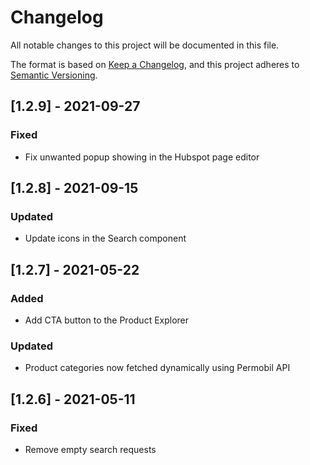 # Changelog

All notable changes to this project will be documented in this file.

The format is based on [Keep a Changelog](https://keepachangelog.com/en/1.0.0/),
and this project adheres to [Semantic Versioning](https://semver.org/spec/v2.0.0.html).

## [1.2.9] - 2021-09-27

### Fixed

- Fix unwanted popup showing in the Hubspot page editor

## [1.2.8] - 2021-09-15

### Updated

- Update icons in the Search component

## [1.2.7] - 2021-05-22

### Added

- Add CTA button to the Product Explorer

### Updated

- Product categories now fetched dynamically using Permobil API

## [1.2.6] - 2021-05-11

### Fixed

- Remove empty search requests
